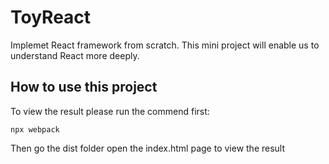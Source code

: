 # ToyReact
Implemet React framework from scratch.
This mini project will enable us to understand React more deeply.


## How to use this project

To view the result please run the commend first:

```
npx webpack
```

 Then go the dist folder open the index.html page to view the result

